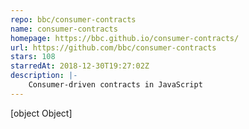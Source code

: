 ```yaml
---
repo: bbc/consumer-contracts
name: consumer-contracts
homepage: https://bbc.github.io/consumer-contracts/
url: https://github.com/bbc/consumer-contracts
stars: 108
starredAt: 2018-12-30T19:27:02Z
description: |-
    Consumer-driven contracts in JavaScript
---
```


[object Object]
